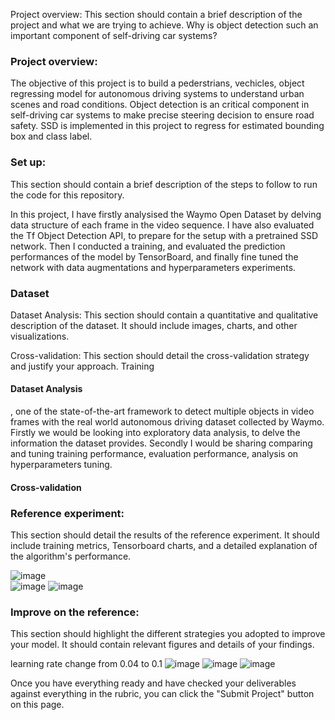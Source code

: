 Project overview: This section should contain a brief description of the project and what we are trying to achieve. Why is object detection such an important component of self-driving car systems?


### Project overview:
The objective of this project is to build a pederstrians, vechicles, object regressing model for autonomous driving systems to understand urban scenes and road conditions.   Object detection is an critical component in self-driving car systems to make precise steering decision to ensure road safety.  SSD is implemented in this project to regress for estimated bounding box and class label.  

### Set up: 
This section should contain a brief description of the steps to follow to run the code for this repository.

In this project, I have firstly analysised the Waymo Open Dataset by delving data structure of each frame in the video sequence. I have also evaluated the Tf Object Detection API, to prepare for the setup with a pretrained SSD  network.  Then I conducted a training, and evaluated the prediction performances of the model by TensorBoard, and finally fine tuned the network with data augmentations and hyperparameters experiments.

### Dataset
Dataset Analysis: This section should contain a quantitative and qualitative description of the dataset. It should include images, charts, and other visualizations.

Cross-validation: This section should detail the cross-validation strategy and justify your approach.
Training

#### Dataset Analysis
, one of the state-of-the-art framework to detect multiple objects in video frames with the real world autonomous driving dataset collected by Waymo.  Firstly we would be looking into exploratory data analysis, to delve the information the dataset provides.  Secondly I would be sharing comparing and tuning training performance, evaluation performance, analysis on hyperparameters tuning.

#### Cross-validation

### Reference experiment: 
This section should detail the results of the reference experiment. It should include training metrics, Tensorboard charts, and a detailed explanation of the algorithm's performance.

![image](https://user-images.githubusercontent.com/21034990/221396395-2758214a-a48c-434b-b1a0-036d3aab6735.png)<br>
![image](https://user-images.githubusercontent.com/21034990/221396403-1282b08a-c6a0-411f-8d4b-ff9fb9fb88d8.png)
![image](https://user-images.githubusercontent.com/21034990/221396416-3f9a21ef-c12d-4002-9eb2-1739c9a0d799.png)

### Improve on the reference: 
This section should highlight the different strategies you adopted to improve your model. It should contain relevant figures and details of your findings.

learning rate change from 0.04 to 0.1
![image](https://user-images.githubusercontent.com/21034990/221390913-ca672dd0-f331-4a98-8095-c97e752d0d2e.png)
![image](https://user-images.githubusercontent.com/21034990/221390930-cbb4f43f-2daa-4ef7-9623-008c0ec3d9f1.png)
![image](https://user-images.githubusercontent.com/21034990/221390938-2f91e741-7dcd-4688-ae85-5990fa594ee0.png)


Once you have everything ready and have checked your deliverables against everything in the rubric, you can click the "Submit Project" button on this page.

